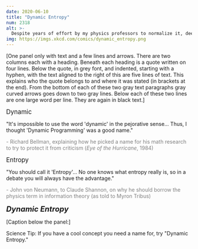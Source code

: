 ```yaml
---
date: 2020-06-10
title: "Dynamic Entropy"
num: 2318
alt: >-
  Despite years of effort by my physics professors to normalize it, deep down I remain convinced that 'dynamical' is not really a word.
img: https://imgs.xkcd.com/comics/dynamic_entropy.png
---
```

[One panel only with text and a few lines and arrows. There are two columns each with a heading. Beneath each heading is a quote written on four lines. Below the quote, in grey font, and indented, starting with a hyphen, with the text aligned to the right of this are five lines of text. This explains who the quote belongs to and where it was stated (in brackets at the end). From the bottom of each of these two gray text paragraphs gray curved arrows goes down to two gray lines. Below each of these two lines are one large word per line. They are again in black text.]

<big>Dynamic</big>

"It's impossible to use the word 'dynamic' in the pejorative sense... Thus, I thought 'Dynamic Programming' was a good name."

<font color="gray">- Richard Bellman, explaining how he picked a name for his math research to try to protect it from criticism (*Eye of the Hurricane*, 1984)</font>

<big>Entropy</big>

"You should call it 'Entropy'... No one knows what entropy really is, so in a debate you will always have the advantage."

<font color="gray">- John von Neumann, to Claude Shannon, on why he should borrow the physics term in information theory (as told to Myron Tribus)</font>

<big><big>***Dynamic Entropy***</big></big>

[Caption below the panel:]

Science Tip: If you have a cool concept you need a name for, try "Dynamic Entropy."